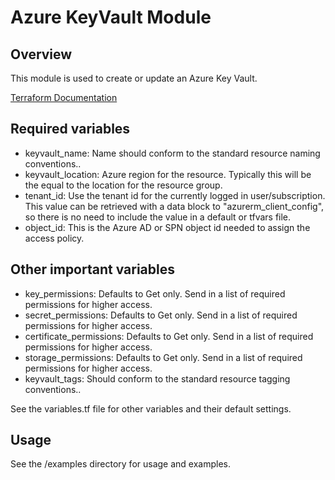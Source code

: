 # Azure KeyVault Module

## Overview
  This module is used to create or update an Azure Key Vault.

  [Terraform Documentation](https://www.terraform.io/docs/providers/azurerm/r/key_vault.html)

## Required variables
- keyvault_name: Name should conform to the standard resource naming conventions..
- keyvault_location:  Azure region for the resource.  Typically this will be the equal to the location for the resource group.
- tenant_id: Use the tenant id for the currently logged in user/subscription. This value can be retrieved with a data block to "azurerm_client_config", so there is no need to include the value in a default or tfvars file.
- object_id: This is the Azure AD or SPN object id needed to assign the access policy.

## Other important variables
- key_permissions: Defaults to Get only.  Send in a list of required permissions for higher access.
- secret_permissions: Defaults to Get only.  Send in a list of required permissions for higher access.
- certificate_permissions: Defaults to Get only.  Send in a list of required permissions for higher access.
- storage_permissions: Defaults to Get only.  Send in a list of required permissions for higher access.
- keyvault_tags: Should conform to the standard resource tagging conventions..

See the variables.tf file for other variables and their default settings.

## Usage
See the /examples directory for usage and examples.

